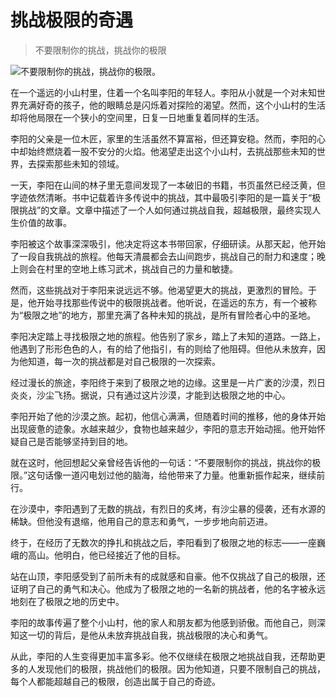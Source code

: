 # 挑战极限的奇遇

> 不要限制你的挑战，挑战你的极限

![不要限制你的挑战，挑战你的极限。](/images/cb6efd73be8b4f7e9c20b2686329d199.jpg)


在一个遥远的小山村里，住着一个名叫李阳的年轻人。李阳从小就是一个对未知世界充满好奇的孩子，他的眼睛总是闪烁着对探险的渴望。然而，这个小山村的生活却将他局限在一个狭小的空间里，日复一日地重复着同样的生活。

李阳的父亲是一位木匠，家里的生活虽然不算富裕，但还算安稳。然而，李阳的心中却始终燃烧着一股不安分的火焰。他渴望走出这个小山村，去挑战那些未知的世界，去探索那些未知的领域。

一天，李阳在山间的林子里无意间发现了一本破旧的书籍，书页虽然已经泛黄，但字迹依然清晰。书中记载着许多传说中的挑战，其中最吸引李阳的是一篇关于“极限挑战”的文章。文章中描述了一个人如何通过挑战自我，超越极限，最终实现人生价值的故事。

李阳被这个故事深深吸引，他决定将这本书带回家，仔细研读。从那天起，他开始了一段自我挑战的旅程。他每天清晨都会去山间跑步，挑战自己的耐力和速度；晚上则会在村里的空地上练习武术，挑战自己的力量和敏捷。

然而，这些挑战对于李阳来说远远不够。他渴望更大的挑战，更激烈的冒险。于是，他开始寻找那些传说中的极限挑战者。他听说，在遥远的东方，有一个被称为“极限之地”的地方，那里充满了各种未知的挑战，是所有冒险者心中的圣地。

李阳决定踏上寻找极限之地的旅程。他告别了家乡，踏上了未知的道路。一路上，他遇到了形形色色的人，有的给了他指引，有的则给了他阻碍。但他从未放弃，因为他知道，每一次的挑战都是对自己极限的一次探索。

经过漫长的旅途，李阳终于来到了极限之地的边缘。这里是一片广袤的沙漠，烈日炎炎，沙尘飞扬。据说，只有通过这片沙漠，才能到达极限之地的中心。

李阳开始了他的沙漠之旅。起初，他信心满满，但随着时间的推移，他的身体开始出现疲惫的迹象。水越来越少，食物也越来越少，李阳的意志开始动摇。他开始怀疑自己是否能够坚持到目的地。

就在这时，他回想起父亲曾经告诉他的一句话：“不要限制你的挑战，挑战你的极限。”这句话像一道闪电划过他的脑海，给他带来了力量。他重新振作起来，继续前行。

在沙漠中，李阳遇到了无数的挑战，有烈日的炙烤，有沙尘暴的侵袭，还有水源的稀缺。但他没有退缩，他用自己的意志和勇气，一步步地向前迈进。

终于，在经历了无数次的挣扎和挑战之后，李阳看到了极限之地的标志——一座巍峨的高山。他明白，他已经接近了他的目标。

站在山顶，李阳感受到了前所未有的成就感和自豪。他不仅挑战了自己的极限，还证明了自己的勇气和决心。他成为了极限之地的一名新的挑战者，他的名字被永远地刻在了极限之地的历史中。

李阳的故事传遍了整个小山村，他的家人和朋友都为他感到骄傲。而他自己，则深知这一切的背后，是他从未放弃挑战自我，挑战极限的决心和勇气。

从此，李阳的人生变得更加丰富多彩。他不仅继续在极限之地挑战自我，还帮助更多的人发现他们的极限，挑战他们的极限。因为他知道，只要不限制自己的挑战，每个人都能超越自己的极限，创造出属于自己的奇迹。